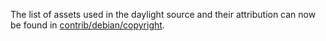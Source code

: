 The list of assets used in the daylight source and their attribution can now be found in [contrib/debian/copyright](../contrib/debian/copyright).
